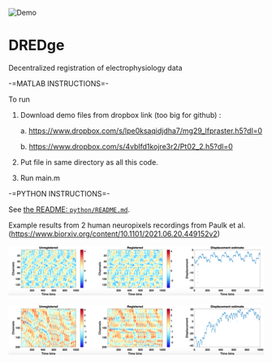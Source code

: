 ![Demo](https://github.com/evarol/neuropixelsLFPregistration/blob/main/image.png)
# DREDge
Decentralized registration of electrophysiology data

-=MATLAB INSTRUCTIONS=-

To run
1. Download demo files from dropbox link (too big for github) : 

    a. https://www.dropbox.com/s/lpe0ksaqidjdha7/mg29_lfpraster.h5?dl=0
    
    b. https://www.dropbox.com/s/4vblfd1kojre3r2/Pt02_2.h5?dl=0
    
2. Put file in same directory as all this code.
3. Run main.m

-=PYTHON INSTRUCTIONS=-

See [the README: `python/README.md`](python/README.md).


Example results from 2 human neuropixels recordings from Paulk et al. (https://www.biorxiv.org/content/10.1101/2021.06.20.449152v2)


![Dataset1](https://github.com/evarol/dredge/blob/main/pt03_results.png)

![Dataset2](https://github.com/evarol/dredge/blob/main/pt02_results.png)

